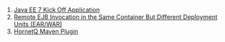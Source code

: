 1. [Java EE 7 Kick Off Application](https://github.com/evgeniy-khist/blog/tree/master/url-shortener-example)
2. [Remote EJB Invocation in the Same Container But Different Deployment Units (EAR/WAR)](https://github.com/evgeniy-khist/blog/tree/master/remote-ejb-invocation)
3. [HornetQ Maven Plugin](https://github.com/evgeniy-khist/examples/tree/master/hornetq-maven-plugin)
